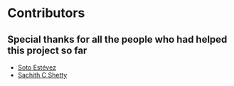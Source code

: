# Contributors

## Special thanks for all the people who had helped this project so far

* [Soto Estévez](https://github.com/kriogenia)
* [Sachith C Shetty](https://github.com/shettysach)
